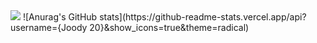 <img src="https://capsule-render.vercel.app/api?type=rounded&color=f0ccd0&height=150&section=header&text=WELCOME%20TO%20JOODY&fontColor=5c3422&fontSize=50" />
![Anurag's GitHub stats](https://github-readme-stats.vercel.app/api?username={Joody 20}&show_icons=true&theme=radical)

